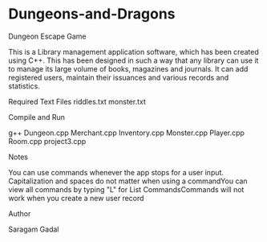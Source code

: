 # Dungeons-and-Dragons

Dungeon Escape Game

This is a Library management application software, which has been created using C++. This has been designed in such a way that any library can use it to manage its large volume of books, magazines and journals. 
It can add registered users, maintain their issuances and various records and statistics.

Required Text Files
riddles.txt
monster.txt

Compile and Run

g++ Dungeon.cpp Merchant.cpp Inventory.cpp Monster.cpp Player.cpp Room.cpp project3.cpp

Notes

You can use commands whenever the app stops for a user input. Capitalization and spaces do not matter when using a commandYou can view all commands by typing "L" for List CommandsCommands will not work when you create a new user record

Author

Saragam Gadal
